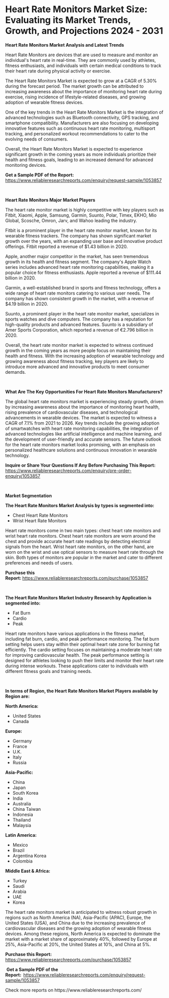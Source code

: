 <p><h1>Heart Rate Monitors Market Size: Evaluating its Market Trends, Growth, and Projections 2024 - 2031</h1></p><p><strong>Heart Rate Monitors Market Analysis and Latest Trends</strong></p>
<p><p>Heart Rate Monitors are devices that are used to measure and monitor an individual's heart rate in real-time. They are commonly used by athletes, fitness enthusiasts, and individuals with certain medical conditions to track their heart rate during physical activity or exercise.</p><p>The Heart Rate Monitors Market is expected to grow at a CAGR of 5.30% during the forecast period. The market growth can be attributed to increasing awareness about the importance of monitoring heart rate during exercise, rising incidence of lifestyle-related diseases, and growing adoption of wearable fitness devices.</p><p>One of the key trends in the Heart Rate Monitors Market is the integration of advanced technologies such as Bluetooth connectivity, GPS tracking, and smartphone compatibility. Manufacturers are also focusing on developing innovative features such as continuous heart rate monitoring, multisport tracking, and personalized workout recommendations to cater to the evolving needs of consumers.</p><p>Overall, the Heart Rate Monitors Market is expected to experience significant growth in the coming years as more individuals prioritize their health and fitness goals, leading to an increased demand for advanced monitoring devices.</p></p>
<p><strong>Get a Sample PDF of the Report:&nbsp;</strong> <a href="https://www.reliableresearchreports.com/enquiry/request-sample/1053857">https://www.reliableresearchreports.com/enquiry/request-sample/1053857</a></p>
<p>&nbsp;</p>
<p><strong>Heart Rate Monitors Major Market Players</strong></p>
<p><p>The heart rate monitor market is highly competitive with key players such as Fitbit, Xiaomi, Apple, Samsung, Garmin, Suunto, Polar, Timex, EKHO, Mio Global, Scosche, Omron, Jarv, and Wahoo leading the industry. </p><p>Fitbit is a prominent player in the heart rate monitor market, known for its wearable fitness trackers. The company has shown significant market growth over the years, with an expanding user base and innovative product offerings. Fitbit reported a revenue of $1.43 billion in 2020.</p><p>Apple, another major competitor in the market, has seen tremendous growth in its health and fitness segment. The company's Apple Watch series includes advanced heart rate monitoring capabilities, making it a popular choice for fitness enthusiasts. Apple reported a revenue of $111.44 billion in 2020.</p><p>Garmin, a well-established brand in sports and fitness technology, offers a wide range of heart rate monitors catering to various user needs. The company has shown consistent growth in the market, with a revenue of $4.19 billion in 2020.</p><p>Suunto, a prominent player in the heart rate monitor market, specializes in sports watches and dive computers. The company has a reputation for high-quality products and advanced features. Suunto is a subsidiary of Amer Sports Corporation, which reported a revenue of €2.796 billion in 2020.</p><p>Overall, the heart rate monitor market is expected to witness continued growth in the coming years as more people focus on maintaining their health and fitness. With the increasing adoption of wearable technology and growing awareness about fitness tracking, key players are likely to introduce more advanced and innovative products to meet consumer demands.</p></p>
<p>&nbsp;</p>
<p><strong>What Are The Key Opportunities For Heart Rate Monitors Manufacturers?</strong></p>
<p><p>The global heart rate monitors market is experiencing steady growth, driven by increasing awareness about the importance of monitoring heart health, rising prevalence of cardiovascular diseases, and technological advancements in wearable devices. The market is expected to witness a CAGR of 7.1% from 2021 to 2026. Key trends include the growing adoption of smartwatches with heart rate monitoring capabilities, the integration of advanced technologies like artificial intelligence and machine learning, and the development of user-friendly and accurate sensors. The future outlook for the heart rate monitors market looks promising, with an emphasis on personalized healthcare solutions and continuous innovation in wearable technology.</p></p>
<p><strong>Inquire or Share Your Questions If Any Before Purchasing This Report:</strong> <a href="https://www.reliableresearchreports.com/enquiry/pre-order-enquiry/1053857">https://www.reliableresearchreports.com/enquiry/pre-order-enquiry/1053857</a></p>
<p>&nbsp;</p>
<p><strong>Market Segmentation</strong></p>
<p><strong>The Heart Rate Monitors Market Analysis by types is segmented into:</strong></p>
<p><ul><li>Chest Heart Rate Monitors</li><li>Wrist Heart Rate Monitors</li></ul></p>
<p><p>Heart rate monitors come in two main types: chest heart rate monitors and wrist heart rate monitors. Chest heart rate monitors are worn around the chest and provide accurate heart rate readings by detecting electrical signals from the heart. Wrist heart rate monitors, on the other hand, are worn on the wrist and use optical sensors to measure heart rate through the skin. Both types of monitors are popular in the market and cater to different preferences and needs of users.</p></p>
<p><strong>Purchase this Report:&nbsp;</strong><a href="https://www.reliableresearchreports.com/purchase/1053857">https://www.reliableresearchreports.com/purchase/1053857</a></p>
<p>&nbsp;</p>
<p><strong>The Heart Rate Monitors Market Industry Research by Application is segmented into:</strong></p>
<p><ul><li>Fat Burn</li><li>Cardio</li><li>Peak</li></ul></p>
<p><p>Heart rate monitors have various applications in the fitness market, including fat burn, cardio, and peak performance monitoring. The fat burn setting helps users stay within their optimal heart rate zone for burning fat efficiently. The cardio setting focuses on maintaining a moderate heart rate for improving cardiovascular health. The peak performance setting is designed for athletes looking to push their limits and monitor their heart rate during intense workouts. These applications cater to individuals with different fitness goals and training needs.</p></p>
<p>&nbsp;</p>
<p><strong>In terms of Region, the Heart Rate Monitors Market Players available by Region are:</strong></p>
<p>
    <p> <strong> North America: </strong>
        <ul>
            <li>United States</li>
            <li>Canada</li>
        </ul>
        </p> 
    <p> <strong> Europe: </strong>
        <ul>
            <li>Germany</li>
            <li>France</li>
            <li>U.K.</li>
            <li>Italy</li>
            <li>Russia</li>
        </ul>
        </p> 
    <p> <strong> Asia-Pacific: </strong>
        <ul>
            <li>China</li>
            <li>Japan</li>
            <li>South Korea</li>
            <li>India</li>
            <li>Australia</li>
            <li>China Taiwan</li>
            <li>Indonesia</li>
            <li>Thailand</li>
            <li>Malaysia</li>
        </ul>
        </p> 
    <p> <strong> Latin America: </strong>
        <ul>
            <li>Mexico</li>
            <li>Brazil</li>
            <li>Argentina Korea</li>
            <li>Colombia</li>
        </ul>
        </p> 
    <p> <strong> Middle East & Africa: </strong>
        <ul>
            <li>Turkey</li>
            <li>Saudi</li>
            <li>Arabia</li>
            <li>UAE</li>
            <li>Korea</li>
        </ul>
    </p>
    </p>
<p><p>The heart rate monitors market is anticipated to witness robust growth in regions such as North America (NA), Asia-Pacific (APAC), Europe, the United States (USA), and China due to the increasing prevalence of cardiovascular diseases and the growing adoption of wearable fitness devices. Among these regions, North America is expected to dominate the market with a market share of approximately 40%, followed by Europe at 25%, Asia-Pacific at 20%, the United States at 10%, and China at 5%.</p></p>
<p><strong>Purchase this Report: </strong><a href="https://www.reliableresearchreports.com/purchase/1053857">https://www.reliableresearchreports.com/purchase/1053857</a></p>
<p>&nbsp;<strong>Get a Sample PDF of the Report:&nbsp;&nbsp;</strong><a href="https://www.reliableresearchreports.com/enquiry/request-sample/1053857">https://www.reliableresearchreports.com/enquiry/request-sample/1053857</a></p>
<p><strong></strong></p>
<p>Check more reports on https://www.reliableresearchreports.com/</p>
